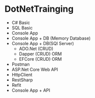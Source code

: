 # DotNetTrainging
- C# Basic
- SQL Basic
- Console App
- Console App + DB (Memory Database)
- Console App + DB(SQl Server)
	- ADO.Net (CRUD)
	- Dapper (CRUD) ORM
	- EFCore (CRUD) ORM
- Postman
- ASP.Net Core Web API
- HttpClient
- RestSharp
- Refit
- Console App + API
